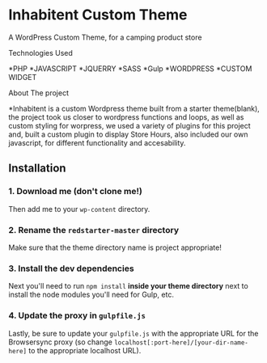 # Inhabitent Custom Theme


A WordPress Custom Theme, for a camping product store

Technologies Used

*PHP *JAVASCRIPT *JQUERRY *SASS *Gulp *WORDPRESS *CUSTOM WIDGET

About The project

*Inhabitent is a custom Wordpress theme built from a starter theme(blank), the project took us closer to wordpress functions and loops, as well as custom styling for worpress, we used a variety of plugins for this project and, built a custom plugin to display Store Hours, also included our own javascript, for different functionality and accesability.




## Installation

### 1. Download me (don't clone me!)

Then add me to your `wp-content` directory.

### 2. Rename the `redstarter-master` directory

Make sure that the theme directory name is project appropriate!

### 3. Install the dev dependencies

Next you'll need to run `npm install` **inside your theme directory** next to install the node modules you'll need for Gulp, etc.

### 4. Update the proxy in `gulpfile.js`

Lastly, be sure to update your `gulpfile.js` with the appropriate URL for the Browsersync proxy (so change `localhost[:port-here]/[your-dir-name-here]` to the appropriate localhost URL).
